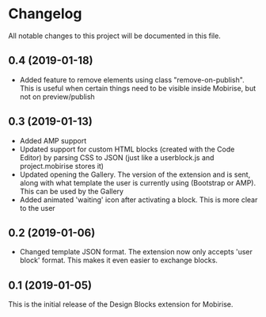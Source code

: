 # Changelog

All notable changes to this project will be documented in this file.

## 0.4 (2019-01-18)

- Added feature to remove elements using class "remove-on-publish". This is useful when certain things need to be visible inside Mobirise, but not on preview/publish

## 0.3 (2019-01-13)

- Added AMP support
- Updated support for custom HTML blocks (created with the Code Editor) by parsing CSS to JSON (just like a userblock.js and project.mobirise stores it)
- Updated opening the Gallery. The version of the extension and is sent, along with what template the user is currently using (Bootstrap or AMP). This can be used by the Gallery
- Added animated 'waiting' icon after activating a block. This is more clear to the user

## 0.2 (2019-01-06)

- Changed template JSON format. The extension now only accepts 'user block' format. This makes it even easier to exchange blocks.

## 0.1 (2019-01-05)

This is the initial release of the Design Blocks extension for Mobirise.